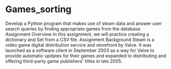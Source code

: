 # Games_sorting
Develop a Python program that makes use of steam data and answer user search queries by finding appropriate games from the database.
Assignment Overview
In this assignment, we will practice creating a dictionary and Set from a CSV file.
Assignment Background
Steam is a video game digital distribution service and storefront by Valve. It was launched as a software client in September 2003 as a way for Valve to provide automatic updates for their games and expanded to distributing and offering third-party game publishers' titles in late 2005.
